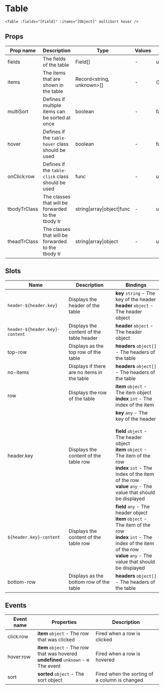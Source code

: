 # Table

```vue
<Table :fields="[Field]" :items="[Object]" multiSort hover />
```

## Props

| Prop name    | Description                                        | Type                            | Values | Default     |
| ------------ | -------------------------------------------------- | ------------------------------- | ------ | ----------- |
| fields       | The fields of the table                            | Field[]                         | -      | undefined   |
| items        | The items that are shown in the table              | Record&lt;string, unknown&gt;[] | -      | () =&gt; [] |
| multiSort    | Defines if multiple items can be sorted at once    | boolean                         | -      | false       |
| hover        | Defines if the `table-hover` class should be used  | boolean                         | -      | false       |
| onClick:row  | Defines if the `table-click` class should be used  | func                            | -      | undefined   |
| tbodyTrClass | The classes that will be forwarded to the tbody tr | string\|array\|object\|func     | -      | undefined   |
| theadTrClass | The classes that will be forwarded to the tbody tr | string\|array\|object           | -      | undefined   |

## Slots

| Name                           | Description                                 | Bindings                                                                                                                                                                                                                                          |
| ------------------------------ | ------------------------------------------- | ------------------------------------------------------------------------------------------------------------------------------------------------------------------------------------------------------------------------------------------------- |
| `header-${header.key}`         | Displays the header of the table            | **key** `string` - The key of the header<br/>**header** `object` - The header object<br/>                                                                                                                                                         |
| `header-${header.key}-content` | Displays the content of the table header    | **header** `object` - The header object<br/>                                                                                                                                                                                                      |
| top-row                        | Displays as the top row of the table        | **headers** `object[]` - The headers of the table                                                                                                                                                                                                 |
| no-items                       | Displays if there are no items in the table | **headers** `object[]` - The headers of the table                                                                                                                                                                                                 |
| row                            | Displays the row of the table               | **item** `object` - The item object<br/>**index** `int` - The index of the item                                                                                                                                                                   |
| header.key                     | Displays the content of the table row       | **key** `any` - The key of the header<br/><br/>**field** `object` - The header object<br/>**item** `object` - The item of the row<br/>**index** `int` - The index of the item of the row<br/>**value** `any` - The value that should be displayed |
| `${header.key}-content`        | Displays the content of the table row       | **field** `any` - The header object<br/>**item** `object` - The item of the row<br/>**index** `int` - The index of the item of the row<br/>**value** `any` - The value that should be displayed<br/>                                              |
| bottom-row                     | Displays as the bottom row of the table     | **headers** `object[]` - The headers of the table                                                                                                                                                                                                 |

## Events

| Event name | Properties                                                                             | Description                                   |
| ---------- | -------------------------------------------------------------------------------------- | --------------------------------------------- |
| click:row  | **item** `object` - The row that was clicked                                           | Fired when a row is clicked                   |
| hover:row  | **item** `object` - The row that was hovered<br/>**undefined** `unknown` - e The event | Fired when a row is hovered                   |
| sort       | **sorted** `object` - The sort object                                                  | Fired when the sorting of a column is changed |
